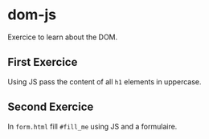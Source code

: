 # dom-js
Exercice to learn about the DOM.

## First Exercice
Using JS pass the content of all `h1` elements in uppercase.

## Second Exercice
In `form.html` fill `#fill_me` using JS and a formulaire.